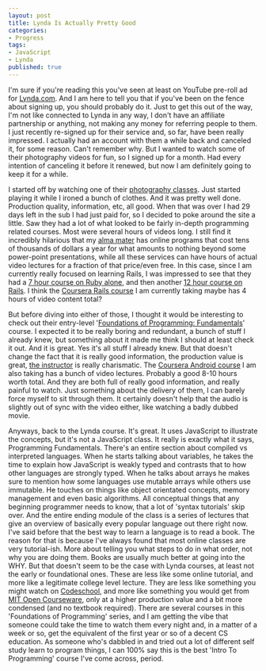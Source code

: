```yaml
---
layout: post
title: Lynda Is Actually Pretty Good
categories:
- Progress
tags:
- JavaScript
- Lynda
published: true
---
```


I'm sure if you're reading this you've seen at least on YouTube pre-roll ad for <a href="http://www.lynda.com/" target="_blank">Lynda.com</a>. And I am here to tell you that if you've been on the fence about signing up, you should probably do it. Just to get this out of the way, I'm not like connected to Lynda in any way, I don't have an affiliate partnership or anything, not making any money for referring people to them. I just recently re-signed up for their service and, so far, have been really impressed. I actually had an account with them a while back and canceled it, for some reason. Can't remember why. But I wanted to watch some of their photography videos for fun, so I signed up for a month. Had every intention of canceling it before it renewed, but now I am definitely going to keep it for a while.

I started off by watching one of their <a href="http://www.lynda.com/ViewCertificate/EE3205CDCCCC447499193AD792CAA02B" target="_blank">photography classes</a>. Just started playing it while I ironed a bunch of clothes. And it was pretty well done. Production quality, information, etc, all good. When that was over I had 29 days left in the sub I had just paid for, so I decided to poke around the site a little. Saw they had a lot of what looked to be fairly in-depth programming related courses. Most were several hours of videos long. I still find it incredibly hilarious that my <a href="http://www.uat.edu/" target="_blank">alma mater</a> has online programs that cost tens of thousands of dollars a year for what amounts to nothing beyond some power-point presentations, while all these services can have hours of actual video lectures for a fraction of that price/even free. In this case, since I am currently really focused on learning Rails, I was impressed to see that they had a <a href="http://www.lynda.com/Ruby-tutorials/essential-training/47905-2.html" target="_blank">7 hour course on Ruby alone</a>, and then another <a href="http://www.lynda.com/Ruby-Rails-tutorials/Ruby-Rails-4-Essential-Training/139989-2.html" target="_blank">12 hour course on Rails</a>. I think the <a href="https://www.coursera.org/course/webapplications" target="_blank">Coursera Rails course</a> I am currently taking maybe has 4 hours of video content total?

But before diving into either of those, I thought it would be interesting to check out their entry-level '<a href="http://www.lynda.com/ViewCertificate/C0A7DD5CC5774BAC9657E28623323B38" target="_blank">Foundations of Programming: Fundamentals</a>' course. I expected it to be really boring and redundant, a bunch of stuff I already knew, but something about it made me think I should at least check it out. And it is great. Yes it's all stuff I already knew. But that doesn't change the fact that it is really good information, the production value is great, <a href="https://twitter.com/allardice" target="_blank">the instructor</a> is really charismatic. The <a href="https://www.coursera.org/course/posaconcurrency" target="_blank">Coursera Android course</a> I am also taking has a bunch of video lectures. Probably a good 8-10 hours worth total. And they are both full of really good information, and really painful to watch. Just something about the delivery of them, I can barely force myself to sit through them. It certainly doesn't help that the audio is slightly out of sync with the video either, like watching a badly dubbed movie.

Anyways, back to the Lynda course. It's great. It uses JavaScript to illustrate the concepts, but it's not a JavaScript class. It really is exactly what it says, Programming Fundamentals. There's an entire section about compiled vs interpreted languages. When he starts talking about variables, he takes the time to explain how JavaScript is weakly typed and contrasts that to how other languages are strongly typed. When he talks about arrays he makes sure to mention how some languages use mutable arrays while others use immutable. He touches on things like object orientated concepts, memory management and even basic algorithms. All conceptual things that any beginning programmer needs to know, that a lot of 'syntax tutorials' skip over. And the entire ending module of the class is a series of lectures that give an overview of basically every popular language out there right now. I've said before that the best way to learn a language is to read a book. The reason for that is because I've always found that most online classes are very tutorial-ish. More about telling you what steps to do in what order, not why you are doing them. Books are usually much better at going into the WHY. But that doesn't seem to be the case with Lynda courses, at least not the early or foundational ones. These are less like some online tutorial, and more like a legitimate college level lecture. They are less like something you might watch on <a href="https://www.codeschool.com/" target="_blank">Codeschool</a>, and more like something you would get from <a href="http://ocw.mit.edu/index.htm" target="_blank">MIT Open Courseware</a>, only at a higher production value and a bit more condensed (and no textbook required). There are several courses in this 'Foundations of Programming' series, and I am getting the vibe that someone could take the time to watch them every night and, in a matter of a week or so, get the equivalent of the first year or so of a decent CS education. As someone who's dabbled in and tried out a lot of different self study learn to program things, I can 100% say this is the best 'Intro To Programming' course I've come across, period.
